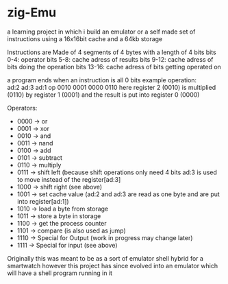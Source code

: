 # zig-Emu
a learning project in which i build an emulator or a self made set of instructions using a 16x16bit cache and a 64kb storage 

Instructions are Made of 4 segments of 4 bytes with a length of 4 bits
bits 0-4: operator
bits 5-8: cache adress of results
bits 9-12: cache adress of bits doing the operation
bits 13-16: cache adress of bits getting operated on

a program ends when an instruction is all 0 bits
example operation:  
ad:2 ad:3 ad:1 op
0010 0001 0000 0110
here register 2 (0010) is multiplied (0110) by register 1 (0001) and the result is put into register 0 (0000)

Operators:
- 0000 -> or
- 0001 -> xor
- 0010 -> and
- 0011 -> nand
- 0100 -> add
- 0101 -> subtract
- 0110 -> multiply
- 0111 -> shift left (because shift operations only need 4 bits ad:3 is used to move instead of the register[ad:3] 
- 1000 -> shift right (see above)
- 1001 -> set cache value (ad:2 and ad:3 are read as one byte and are put into register[ad:1])
- 1010 -> load a byte from storage
- 1011 -> store a byte in storage
- 1100 -> get the process counter 
- 1101 -> compare (is also used as jump)
- 1110 -> Special for Output (work in progress may change later)
- 1111 -> Special for input (see above)

Originally this was meant to be as a sort of emulator shell hybrid for a smartwatch however this project has since evolved into an emulator which will have a shell program running in it 
